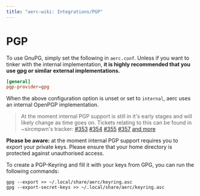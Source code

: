 ```yaml
---
title: "aerc-wiki: Integrations/PGP"
---
```


# PGP

To use GnuPG, simply set the following in `aerc.conf`.  Unless if you want to
tinker with the internal implementation, **it is highly recommended that you
use gpg or similar external implementations.**
```conf
[general]
pgp-provider=gpg
```

When the above configuration option is unset or set to `internal`,
aerc uses an internal OpenPGP implementation.

> At the moment internal PGP support is still in it's early stages and will
> likely change as time goes on. Tickets relating to this can be found in
> ~sircmpwn's tracker: [#353](https://todo.sr.ht/~sircmpwn/aerc2/353)
> [#354](https://todo.sr.ht/~sircmpwn/aerc2/354)
> [#355](https://todo.sr.ht/~sircmpwn/aerc2/355)
> [#357](https://todo.sr.ht/~sircmpwn/aerc2/357)
> [and more](https://todo.sr.ht/~sircmpwn/aerc2?search=label%3A%22pgp%22)

**Please be aware:** at the moment internal PGP support requires you to export
your private keys. Please ensure that your home directory is protected against
unauthorised access.

To create a PGP-Keyring and fill it with your keys from GPG, you can run the
following commands:

```shell
gpg --export >> ~/.local/share/aerc/keyring.asc
gpg --export-secret-keys >> ~/.local/share/aerc/keyring.asc
```
